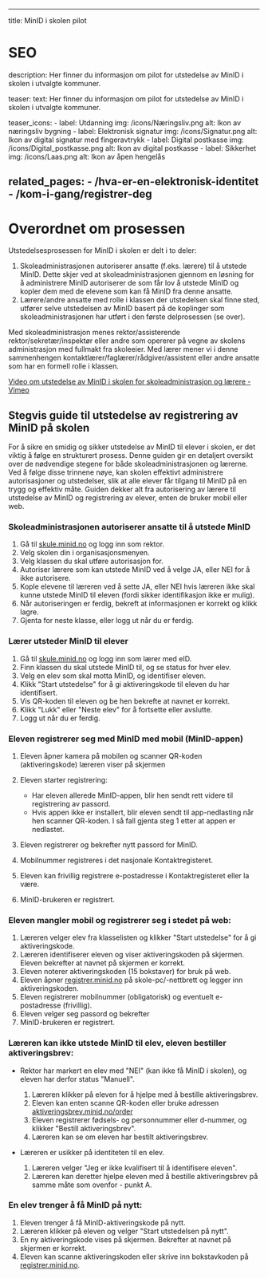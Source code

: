 
---
title: MinID i skolen pilot

# SEO
description: Her finner du informasjon om pilot for utstedelse av MinID i skolen i utvalgte kommuner.

teaser: 
    text: Her finner du informasjon om pilot for utstedelse av MinID i skolen i utvalgte kommuner.

teaser_icons:
    - label: Utdanning
      img: /icons/Næringsliv.png
      alt: Ikon av næringsliv bygning
    - label: Elektronisk signatur
      img: /icons/Signatur.png
      alt: Ikon av digital signatur med fingeravtrykk
    - label: Digital postkasse
      img: /icons/Digital_postkasse.png
      alt: Ikon av digital postkasse
    - label: Sikkerhet
      img: /icons/Laas.png
      alt: Ikon av åpen hengelås

related_pages:
    - /hva-er-en-elektronisk-identitet
    - /kom-i-gang/registrer-deg
---

# Overordnet om prosessen 

Utstedelsesprosessen for MinID i skolen er delt i to deler: 
1. Skoleadministrasjonen autoriserer ansatte (f.eks. lærere) til å utstede MinID. Dette skjer ved at skoleadministrasjonen gjennom en løsning for å administrere MinID autoriserer de som får lov å utstede MinID og kopler dem med de elevene som kan få MinID fra denne ansatte.  
2. Lærere/andre ansatte med rolle i klassen der utstedelsen skal finne sted, utfører selve utstedelsen av MinID basert på de koplinger som skoleadministrasjonen har utført i den første delprosessen (se over).  

Med skoleadministrasjon menes rektor/assisterende rektor/sekretær/inspektør eller andre som opererer på vegne av skolens administrasjon med fullmakt fra skoleeier. 
Med lærer mener vi i denne sammenhengen kontaktlærer/faglærer/rådgiver/assistent eller andre ansatte som har en formell rolle i klassen. 

[Video om utstedelse av MinID i skolen for skoleadministrasjon og lærere - Vimeo](https://vimeo.com/1020878327/b06705cb02?ts=0&share=copy)

## Stegvis guide til utstedelse av registrering av MinID på skolen
For å sikre en smidig og sikker utstedelse av MinID til elever i skolen, er det viktig å følge en strukturert prosess. Denne guiden gir en detaljert oversikt over de nødvendige stegene for både skoleadministrasjonen og lærerne. Ved å følge disse trinnene nøye, kan skolen effektivt administrere autorisasjoner og utstedelser, slik at alle elever får tilgang til MinID på en trygg og effektiv måte. Guiden dekker alt fra autorisering av lærere til utstedelse av MinID og registrering av elever, enten de bruker mobil eller web.

### Skoleadministrasjonen autoriserer ansatte til å utstede MinID

1. Gå til [skule.minid.no](https://skule.minid.no) og logg inn som rektor.
2. Velg skolen din i organisasjonsmenyen.
3. Velg klassen du skal utføre autorisasjon for.
4. Autoriser lærere som kan utstede MinID ved å velge JA, eller NEI for å ikke autorisere.
5. Kople elevene til læreren ved å sette JA, eller NEI hvis læreren ikke skal kunne utstede MinID til eleven (fordi sikker identifikasjon ikke er mulig).
6. Når autoriseringen er ferdig, bekreft at informasjonen er korrekt og klikk lagre.
7. Gjenta for neste klasse, eller logg ut når du er ferdig.

### Lærer utsteder MinID til elever

1. Gå til [skule.minid.no](https://skule.minid.no) og logg inn som lærer med eID.
2. Finn klassen du skal utstede MinID til, og se status for hver elev.
3. Velg en elev som skal motta MinID, og identifiser eleven.
4. Klikk "Start utstedelse" for å gi aktiveringskode til eleven du har identifisert.
5. Vis QR-koden til eleven og be hen bekrefte at navnet er korrekt.
6. Klikk "Lukk" eller "Neste elev" for å fortsette eller avslutte.
7. Logg ut når du er ferdig.

### Eleven registrerer seg med MinID med mobil (MinID-appen)

1. Eleven åpner kamera på mobilen og scanner QR-koden (aktiveringskode) læreren viser på skjermen
2. Eleven starter registrering:      
    
    - Har eleven allerede MinID-appen, blir hen sendt rett videre til registrering av passord.        
    - Hvis appen ikke er installert, blir eleven sendt til app-nedlasting når hen scanner QR-koden. I så fall gjenta steg 1 etter at appen er nedlastet.
3. Eleven registrerer og bekrefter nytt passord for MinID.
4. Mobilnummer registreres i det nasjonale Kontaktregisteret.
5. Eleven kan frivillig registrere e-postadresse i Kontaktregisteret eller la være.
6. MinID-brukeren er registrert.

### Eleven mangler mobil og registrerer seg i stedet på web:

1. Læreren velger elev fra klasselisten og klikker "Start utstedelse" for å gi aktiveringskode.
2. Læreren identifiserer eleven og viser aktiveringskoden på skjermen. Eleven bekrefter at navnet på skjermen er korrekt.
3. Eleven noterer aktiveringskoden (15 bokstaver) for bruk på web.
4. Eleven åpner [registrer.minid.no](https://registrer.minid.no) på skole-pc/-nettbrett og legger inn aktiveringskoden.
5. Eleven registrerer mobilnummer (obligatorisk) og eventuelt e-postadresse (frivillig).
6. Eleven velger seg passord og bekrefter
7. MinID-brukeren er registrert.

### Læreren kan ikke utstede MinID til elev, eleven bestiller aktiveringsbrev:

- Rektor har markert en elev med "NEI" (kan ikke få MinID i skolen), og eleven har derfor status "Manuell".

    1. Læreren klikker på eleven for å hjelpe med å bestille aktiveringsbrev.
    2. Eleven kan enten scanne QR-koden eller bruke adressen [aktiveringsbrev.minid.no/order](https://aktiveringsbrev.minid.no/order)
    3. Eleven registrerer fødsels- og personnummer eller d-nummer, og klikker "Bestill aktiveringsbrev".
    4. Læreren kan se om eleven har bestilt aktiveringsbrev.

- Læreren er usikker på identiteten til en elev.  

    1. Læreren velger "Jeg er ikke kvalifisert til å identifisere eleven". 
    2. Læreren kan deretter hjelpe eleven med å bestille aktiveringsbrev på samme måte som ovenfor - punkt A.

### En elev trenger å få MinID på nytt:

1. Eleven trenger å få MinID-aktiveringskode på nytt.
2. Læreren klikker på eleven og velger "Start utstedelsen på nytt".
3. En ny aktiveringskode vises på skjermen. Bekrefter at navnet på skjermen er korrekt.
4. Eleven kan scanne aktiveringskoden eller skrive inn bokstavkoden på [registrer.minid.no](https://registrer.minid.no).
